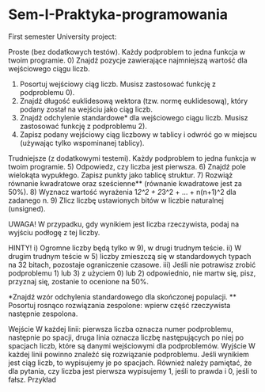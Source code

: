 # Sem-I-Praktyka-programowania
First semester University project:

Proste (bez dodatkowych testów). Każdy podproblem to jedna funkcja w twoim programie. 
0) Znajdź pozycje zawierające najmniejszą wartość dla wejściowego ciągu liczb.
1) Posortuj wejściowy ciąg liczb. Musisz zastosować funkcję z podproblemu 0).
2) Znajdź długość euklidesową wektora (tzw. normę euklidesową), który podany został na wejściu jako ciąg liczb.
3) Znajdź odchylenie standardowe* dla wejściowego ciągu liczb. Musisz zastosować funkcję z podproblemu 2).
4) Zapisz podany wejściowy ciąg liczbowy w tablicy i odwróć go w miejscu (używając tylko wspominanej tablicy).

Trudniejsze (z dodatkowymi testemi). Każdy podproblem to jedna funkcja w twoim programie. 
5) Odpowiedz, czy liczba jest pierwsza.
6) Znajdź pole wielokąta wypukłego. Zapisz punkty jako tablicę struktur.
7) Rozwiąż równanie kwadratowe oraz sześcienne** (równanie kwadratowe jest za 50%).
8) Wyznacz wartość wyrażenia 1*2^2 + 2*3^2 + ... + n(n+1)^2 dla zadanego n.
9) Zlicz liczbę ustawionych bitów w liczbie naturalnej (unsigned).

UWAGA! 
W przypadku, gdy wynikiem jest liczba rzeczywista, podaj na wyjściu podłogę z tej liczby.

HINTY!
i) Ogromne liczby będą tylko w 9), w drugi trudnym teście.
ii) W drugim trudnym teście w 5) liczby zmieszczą się w standardowych typach na 32 bitach,
pozostaje ograniczenie czasowe.
iii) Jeśli nie potrawisz zrobić podproblemu 1) lub 3) z użyciem 0) lub 2) odpowiednio,
nie martw się, pisz, przyznaj się, zostanie to ocenione na 50%.

*Znajdź wzór odchylenia standardowego dla skończonej populacji.
** Posortuj rosnąco rozwiązania zespolone: wpierw część rzeczywista następnie zespolona.

Wejście
W każdej linii: pierwsza liczba oznacza numer podproblemu, następnie po spacji, druga linia oznacza liczbę następujących po niej po spacjach liczb, które są danymi wejściowymi dla podproblemów.
Wyjście
W każdej linii powinno znaleźć się rozwiązanie podproblemu. Jeśli wynikiem jest ciąg liczb, to wypisujemy je po spacjach. Również należy pamiętać, że dla pytania, czy liczba jest pierwsza wypisujemy 1, jeśli to prawda i 0, jeśli to fałsz.
Przykład
